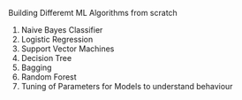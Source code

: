 Building Differemt ML Algorithms from scratch

1. Naive Bayes Classifier
2. Logistic Regression
3. Support Vector Machines
4. Decision Tree
5. Bagging
6. Random Forest
7. Tuning of Parameters for Models to understand behaviour
